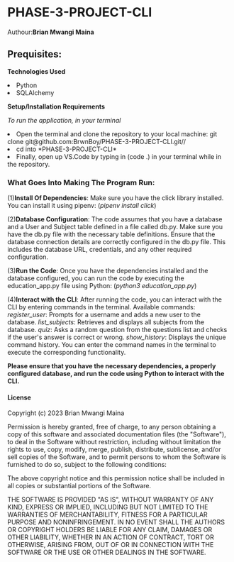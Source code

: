 # PHASE-3-PROJECT-CLI
Authour:**Brian Mwangi Maina**

## Prequisites:

**Technologies Used**

<li>Python
<li>SQLAlchemy

**Setup/Installation Requirements**

*To run the application, in your terminal*

<li>Open the terminal and clone the repository to your local machine: git clone git@github.com:BrwnBoy/PHASE-3-PROJECT-CLI.git//
<li>cd into *PHASE-3-PROJECT-CLI*
<li>Finally, open up VS.Code by typing in (code .) in your terminal while in the repository.

### What Goes Into Making The Program Run:
(1)**Install Of Dependencies**:
Make sure you have the click library installed. You can install it using pipenv:
(*pipenv install click*)

(2)**Database Configuration**:
The code assumes that you have a database and a User and Subject table defined in a file called db.py. Make sure you have the db.py file with the necessary table definitions.
Ensure that the database connection details are correctly configured in the db.py file. This includes the database URL, credentials, and any other required configuration.

(3)**Run the Code**:
Once you have the dependencies installed and the database configured, you can run the code by executing the education_app.py file using Python:
(*python3 education_app.py*)

(4)**Interact with the CLI**:
After running the code, you can interact with the CLI by entering commands in the terminal.
Available commands:
*register_user*: Prompts for a username and adds a new user to the database.
*list_subjects*: Retrieves and displays all subjects from the database.
*quiz*: Asks a random question from the questions list and checks if the user's answer is correct or wrong.
*show_history*: Displays the unique command history.
You can enter the command names in the terminal to execute the corresponding functionality.

**Please ensure that you have the necessary dependencies, a properly configured database, and run the code using Python to interact with the CLI.**

#### License 

Copyright (c) 2023 Brian Mwangi Maina

Permission is hereby granted, free of charge, to any person obtaining a copy
of this software and associated documentation files (the "Software"), to deal
in the Software without restriction, including without limitation the rights
to use, copy, modify, merge, publish, distribute, sublicense, and/or sell
copies of the Software, and to permit persons to whom the Software is
furnished to do so, subject to the following conditions:

The above copyright notice and this permission notice shall be included in all
copies or substantial portions of the Software.

THE SOFTWARE IS PROVIDED "AS IS", WITHOUT WARRANTY OF ANY KIND, EXPRESS OR
IMPLIED, INCLUDING BUT NOT LIMITED TO THE WARRANTIES OF MERCHANTABILITY,
FITNESS FOR A PARTICULAR PURPOSE AND NONINFRINGEMENT. IN NO EVENT SHALL THE
AUTHORS OR COPYRIGHT HOLDERS BE LIABLE FOR ANY CLAIM, DAMAGES OR OTHER
LIABILITY, WHETHER IN AN ACTION OF CONTRACT, TORT OR OTHERWISE, ARISING FROM,
OUT OF OR IN CONNECTION WITH THE SOFTWARE OR THE USE OR OTHER DEALINGS IN THE
SOFTWARE.
